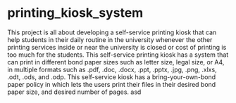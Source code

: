 # printing_kiosk_system

This project is all about developing a self-service printing kiosk that can help students
in their daily routine in the university whenever the other printing services inside or near
the university is closed or cost of printing is too much for the students. This self-service
printing kiosk has a system that can print in different bond paper sizes such as letter size,
legal size, or A4, in multiple formats such as .pdf, .doc, .docx, .ppt, .pptx, .jpg, .png, .xlxs,
.odt, .ods, and .odp. This self-service kiosk has a bring-your-own-bond paper policy in
which lets the users print their files in their desired bond paper size, and desired number of
pages.
asd
